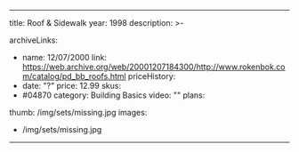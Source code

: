 
---
title: Roof & Sidewalk
year: 1998
description: >-
  
archiveLinks:
  - name: 12/07/2000
    link: https://web.archive.org/web/20001207184300/http://www.rokenbok.com/catalog/pd_bb_roofs.html
priceHistory:
  - date: "?"
    price: 12.99
skus:
  - #04870
category: Building Basics
video: ""
plans:

thumb: /img/sets/missing.jpg
images:
  -  /img/sets/missing.jpg
---

